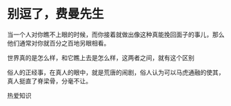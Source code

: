 # 别逗了，费曼先生

当一个人对你瞧不上眼的时候，而你接着就做出像这种真能挽回面子的事儿，那么他们通常对你就百分之百地另眼相看。

世界真的是怎么样，和它瞧上去是怎么样，这两者之间，就有这个区别

俗人的正经事，在真人的眼中，就是荒唐的闹剧，俗人认为可以马虎通融的使其，真人挺直了脊梁骨，分毫不让。

热爱知识